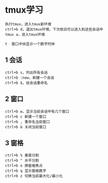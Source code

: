 # tmux学习

```
执行tmux，进入tmux新环境
ctrl+b d，退出tmux环境，下次依旧可以进入到这些会话中
tmux a，进入tmux环境

t  窗口中央显示一个数字时钟
```

## 1 会话
```
ctrl+b s，列出所有会话
ctrl+b :new，新建一个会话
ctrl+b $，给会话重命名
```

## 2 窗口
```
ctrl+b w，显示当前会话中有几个窗口
ctrl+b c 新建一个窗口
ctrl+b , 重命名当前窗口
ctrl+b & 关闭当前窗口
```

## 3 窗格
```
ctrl+b % 垂直分割
ctrl+b " 水平分割
ctrl+b o 换窗格焦点
ctrl+b q 显示窗格数字
ctrl+b z 切换当前最大化/最小化
```
